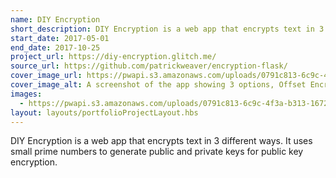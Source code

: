 ```yaml
---
name: DIY Encryption
short_description: DIY Encryption is a web app that encrypts text in 3 different ways. It uses small prime numbers to generate public and private keys for public key encryption.
start_date: 2017-05-01
end_date: 2017-10-25
project_url: https://diy-encryption.glitch.me/
source_url: https://github.com/patrickweaver/encryption-flask/
cover_image_url: https://pwapi.s3.amazonaws.com/uploads/0791c813-6c9c-4f3a-b313-167205f866f0
cover_image_alt: A screenshot of the app showing 3 options, Offset Encryption, Shared Key Encyrption, and Public Key Encryption
images:
  - https://pwapi.s3.amazonaws.com/uploads/0791c813-6c9c-4f3a-b313-167205f866f0
layout: layouts/portfolioProjectLayout.hbs
---
```


DIY Encryption is a web app that encrypts text in 3 different ways. It uses small prime numbers to generate public and private keys for public key encryption.